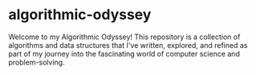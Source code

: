 # algorithmic-odyssey
Welcome to my Algorithmic Odyssey! This repository is a collection of algorithms and data structures that I've written, explored, and refined as part of my journey into the fascinating world of computer science and problem-solving. 
